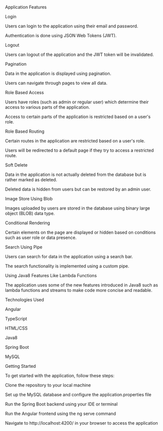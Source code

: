 Application Features

Login

Users can login to the application using their email and password.

Authentication is done using JSON Web Tokens (JWT).

Logout

Users can logout of the application and the JWT token will be invalidated.

Pagination

Data in the application is displayed using pagination.

Users can navigate through pages to view all data.

Role Based Access

Users have roles (such as admin or regular user) which determine their access to various parts of the application.

Access to certain parts of the application is restricted based on a user's role.

Role Based Routing

Certain routes in the application are restricted based on a user's role.

Users will be redirected to a default page if they try to access a restricted route.

Soft Delete

Data in the application is not actually deleted from the database but is rather marked as deleted.

Deleted data is hidden from users but can be restored by an admin user.

Image Store Using Blob

Images uploaded by users are stored in the database using binary large object (BLOB) data type.

Conditional Rendering

Certain elements on the page are displayed or hidden based on conditions such as user role or data presence.

Search Using Pipe

Users can search for data in the application using a search bar.

The search functionality is implemented using a custom pipe.

Using Java8 Features Like Lambda Functions

The application uses some of the new features introduced in Java8 such as lambda functions and streams to make code more concise and readable.

Technologies Used

Angular

TypeScript

HTML/CSS

Java8

Spring Boot

MySQL

Getting Started

To get started with the application, follow these steps:

Clone the repository to your local machine

Set up the MySQL database and configure the application.properties file

Run the Spring Boot backend using your IDE or terminal

Run the Angular frontend using the ng serve command

Navigate to http://localhost:4200/ in your browser to access the application